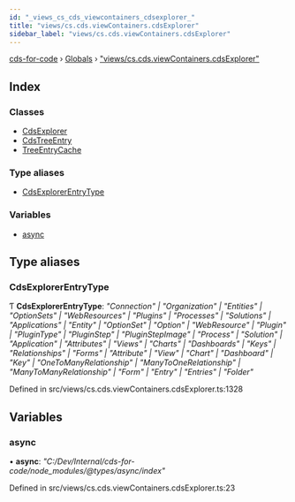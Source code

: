 ```yaml
---
id: "_views_cs_cds_viewcontainers_cdsexplorer_"
title: "views/cs.cds.viewContainers.cdsExplorer"
sidebar_label: "views/cs.cds.viewContainers.cdsExplorer"
---
```


[cds-for-code](../index.md) › [Globals](../globals.md) › ["views/cs.cds.viewContainers.cdsExplorer"](_views_cs_cds_viewcontainers_cdsexplorer_.md)

## Index

### Classes

* [CdsExplorer](../classes/_views_cs_cds_viewcontainers_cdsexplorer_.cdsexplorer.md)
* [CdsTreeEntry](../classes/_views_cs_cds_viewcontainers_cdsexplorer_.cdstreeentry.md)
* [TreeEntryCache](../classes/_views_cs_cds_viewcontainers_cdsexplorer_.treeentrycache.md)

### Type aliases

* [CdsExplorerEntryType](_views_cs_cds_viewcontainers_cdsexplorer_.md#cdsexplorerentrytype)

### Variables

* [async](_views_cs_cds_viewcontainers_cdsexplorer_.md#async)

## Type aliases

###  CdsExplorerEntryType

Ƭ **CdsExplorerEntryType**: *"Connection" | "Organization" | "Entities" | "OptionSets" | "WebResources" | "Plugins" | "Processes" | "Solutions" | "Applications" | "Entity" | "OptionSet" | "Option" | "WebResource" | "Plugin" | "PluginType" | "PluginStep" | "PluginStepImage" | "Process" | "Solution" | "Application" | "Attributes" | "Views" | "Charts" | "Dashboards" | "Keys" | "Relationships" | "Forms" | "Attribute" | "View" | "Chart" | "Dashboard" | "Key" | "OneToManyRelationship" | "ManyToOneRelationship" | "ManyToManyRelationship" | "Form" | "Entry" | "Entries" | "Folder"*

Defined in src/views/cs.cds.viewContainers.cdsExplorer.ts:1328

## Variables

###  async

• **async**: *"C:/Dev/Internal/cds-for-code/node_modules/@types/async/index"*

Defined in src/views/cs.cds.viewContainers.cdsExplorer.ts:23

